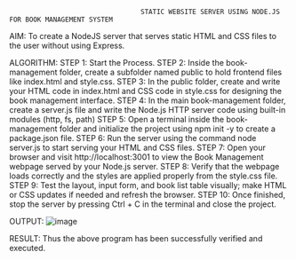                                      STATIC WEBSITE SERVER USING NODE.JS FOR BOOK MANAGEMENT SYSTEM
AIM:
	To create a NodeJS server that serves static HTML and CSS files to the user without using Express.

ALGORITHM:
STEP 1: Start the Process.
STEP 2: Inside the book-management folder, create a subfolder named public to hold frontend files like index.html and style.css.
STEP 3: In the public folder, create and write your HTML code in index.html and CSS code in style.css for designing the book management interface.
STEP 4: In the main book-management folder, create a server.js file and write the Node.js HTTP server code using built-in modules (http, fs, path)
STEP 5: Open a terminal inside the book-management folder and initialize the project using npm init -y to create a package.json file.
STEP 6: Run the server using the command node server.js to start serving your HTML and CSS files.
STEP 7: Open your browser and visit http://localhost:3001 to view the Book Management webpage served by your Node.js server.
STEP 8: Verify that the webpage loads correctly and the styles are applied properly from the style.css file.
STEP 9: Test the layout, input form, and book list table visually; make HTML or CSS updates if needed and refresh the browser.
STEP 10: Once finished, stop the server by pressing Ctrl + C in the terminal and close the project.

OUTPUT:
![image](https://github.com/user-attachments/assets/7da7dd69-7f72-475b-a924-9e4115e195aa)

RESULT:
	Thus the above program has been successfully verified and executed.

